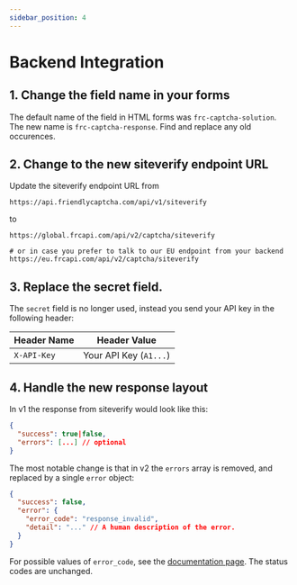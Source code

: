 ```yaml
---
sidebar_position: 4
---
```


# Backend Integration

## 1. Change the field name in your forms

The default name of the field in HTML forms was `frc-captcha-solution`. The new name is  `frc-captcha-response`. Find and replace any old occurences.

## 2. Change to the new siteverify endpoint URL

Update the siteverify endpoint URL from

```
https://api.friendlycaptcha.com/api/v1/siteverify
```

to

```shell
https://global.frcapi.com/api/v2/captcha/siteverify

# or in case you prefer to talk to our EU endpoint from your backend
https://eu.frcapi.com/api/v2/captcha/siteverify
```

## 3. Replace the secret field.

The `secret` field is no longer used, instead you send your API key in the following header:

| Header Name | Header Value |
|----------------|-----------------------------------------------------|
| `X-API-Key`       | Your API Key (`A1...`) |

## 4. Handle the new response layout

In v1 the response from siteverify would look like this:

```json
{
  "success": true|false,
  "errors": [...] // optional
}
```

The most notable change is that in v2 the `errors` array is removed, and replaced by a single `error` object:

```json
{
  "success": false,
  "error": {
    "error_code": "response_invalid",
    "detail": "..." // A human description of the error.
  }
}
```
For possible values of `error_code`, see the [documentation page](../../api/endpoints/siteverify). The status codes are unchanged.


